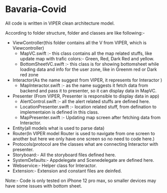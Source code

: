 # Bavaria-Covid
All code is written in VIPER clean architecture model.

According to folder structure, folder and classes are like following:-
- ViewController(this folder contains all the V from VIPER, which is Viewcontroller)
  - MapVC.swift :- this class contains all the map related stuffs, like update map with trafic colors:- Green, Red, Dark Red and yellow.
  - BottomSheetVC.swift :-  this class is for showing bottomsheet while loading data and info for the user zone, like in Greenm red or Dark red zone
- Interactor(As the name suggest from VIPER, it represents for Interactor )
  - MapInteractor.swift :- as the name suggests it fetch data from backend and pass it to presenter, so it can display data in MapVC.
- Presenter (From VIPER, Presenter is responsible to display data in app)
  - AlertControl.swift :- all the alert related stuffs are defined here.
  - LocationPresenter.swift :- location related stuff, from defination to implementaion is defined in this class.
  - MapPresenter.swift :- Updating map screen after fetching data from Interactor.
- Entity(all models what is used to parse data)
- Router(In VIPER model Router is used to navigate from one screen to another but here we only have one screen so no need to code here.)
- Protocols(protocol are the classes what are connecting Interactor with presenter.
- Storyboard:- All the storyboard files defined here.
- SystemDefaults:- Appdelegate and Scenedelegate are defined here.
- Webservice:- Helper class for Interactor.
- Extension:- Extension and constant files are deinfed.


Note:- Code is only tested on iPhone 12 pro max, so smaller devices may have some issues with bottom sheet.
